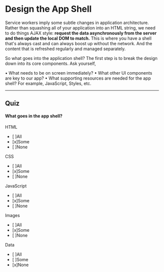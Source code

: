 # Design the App Shell

Service workers imply some subtle changes in application architecture. Rather than squashing all of your application into an HTML string, we need to do things AJAX style: **request the data asynchronously from the server and then update the local DOM to match.** This is where you have a shell that's always cast and can always boost up without the network. And the content that is refreshed regularly and managed separately.

So what goes into the application shell? The first step is to break the design down into its core components. Ask yourself,

• What needs to be on screen immediately?
• What other UI components are key to our app?
• What supporting resources are needed for the app shell? For example, JavaScript, Styles, etc.

---

## Quiz
#### What goes in the app shell?

HTML
- [ ]All
- [x]Some
- [ ]None

CSS
- [ ]All
- [x]Some
- [ ]None

JavaScript
- [ ]All
- [x]Some
- [ ]None

Images
- [ ]All
- [x]Some
- [ ]None

Data
- [ ]All
- [ ]Some
- [x]None
